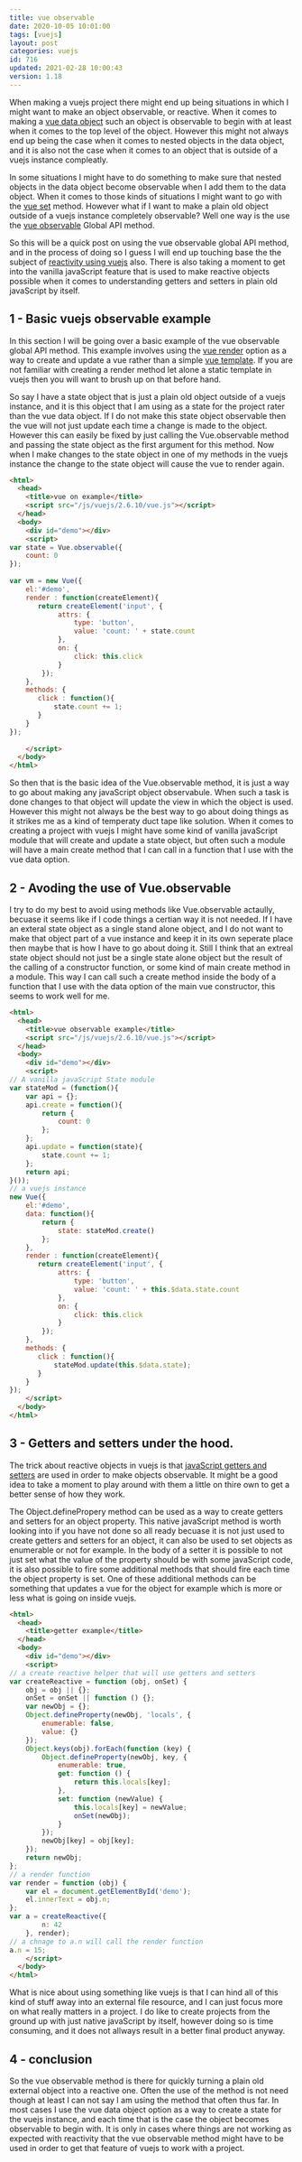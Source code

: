 ```yaml
---
title: vue observable
date: 2020-10-05 10:01:00
tags: [vuejs]
layout: post
categories: vuejs
id: 716
updated: 2021-02-28 10:00:43
version: 1.18
---
```


When making a vuejs project there might end up being situations in which I might want to make an object observable, or reactive. When it comes to making a [vue data object](/2019/05/18/vuejs-data/) such an object is observable to begin with at least when it comes to the top level of the object. However this might not always end up being the case when it comes to nested objects in the data object, and it is also not the case when it comes to an object that is outside of a vuejs instance compleatly.

In some situations I might have to do something to make sure that nested objects in the data object become observable when I add them to the data object. When it comes to those kinds of situations I might want to go with the [vue set](/2019/05/08/vuejs-set/) method. However what if I want to make a plain old object outside of a vuejs instance completely observable? Well one way is the use the [vue observable](https://vuejs.org/v2/api/#Vue-observable) Global API method.

So this will be a quick post on using the vue observable global API method, and in the process of doing so I guess I will end up touching base the the subject of [reactivity using vuejs](https://vuejs.org/v2/guide/reactivity.html) also. There is also taking a moment to get into the vanilla javaScript feature that is used to make reactive objects possible when it comes to understanding getters and setters in plain old javaScript by itself.

<!-- more -->

## 1 - Basic vuejs observable example

In this section I will be going over a basic example of the vue observable global API method. This example involves using the [vue render](/2019/05/12/vuejs-render/) option as a way to create and update a vue rather than a simple [vue template](/2019/05/07/vuejs-template/). If you are not familiar with creating a render method let alone a static template in vuejs then you will want to brush up on that before hand.

So say I have a state object that is just a plain old object outside of a vuejs instance, and it is this object that I am using as a state for the project rater than the vue data object. If I do not make this state object observable then the vue will not just update each time a change is made to the object. However this can easily be fixed by just calling the Vue.observable method and passing the state object as the first argument for this method. Now when I make changes to the state object in one of my methods in the vuejs instance the change to the state object will cause the vue to render again.

```html
<html>
  <head>
    <title>vue on example</title>
    <script src="/js/vuejs/2.6.10/vue.js"></script>
  </head>
  <body>
    <div id="demo"></div>
    <script>
var state = Vue.observable({
    count: 0
});
 
var vm = new Vue({
    el:'#demo',
    render : function(createElement){
       return createElement('input', {
            attrs: {
                type: 'button',
                value: 'count: ' + state.count
            },
            on: {
                click: this.click
            }
        });
    },
    methods: {
       click : function(){
           state.count += 1;
       }
    }
});
 
    </script>
  </body>
</html>
```

So then that is the basic idea of the Vue.observable method, it is just a way to go about making any javaScript object observabule. When such a task is done changes to that object will update the view in which the object is used. However this might not always be the best way to go about doing things as it strikes me as a kind of temperaty duct tape like solution. When it comes to creating a project with vuejs I might have some kind of vanilla javaScript module that will create and update a state object, but often such a module will have a main create method that I can call in a function that I use with the vue data option.

## 2 - Avoding the use of Vue.observable

I try to do my best to avoid using methods like Vue.observable actaully, becuase it seems like if I code things a certian way it is not needed. If I have an exteral state object as a single stand alone object, and I do not want to make that object part of a vue instance and keep it in its own seperate place then maybe that is how I have to go about doing it. Still I think that an extreal state object should not just be a single state alone object but the result of the calling of a constructor function, or some kind of main create method in a module. This way I can call such a create method inside the body of a function that I use with the data option of the main vue constructor, this seems to work well for me.

```html
<html>
  <head>
    <title>vue observable example</title>
    <script src="/js/vuejs/2.6.10/vue.js"></script>
  </head>
  <body>
    <div id="demo"></div>
    <script>
// A vanilla javaScript State module
var stateMod = (function(){
    var api = {};
    api.create = function(){
        return {
            count: 0
        };
    };
    api.update = function(state){
        state.count += 1;
    };
    return api;
}());
// a vuejs instance 
new Vue({
    el:'#demo',
    data: function(){
        return {
            state: stateMod.create()
        };
    },
    render : function(createElement){
       return createElement('input', {
            attrs: {
                type: 'button',
                value: 'count: ' + this.$data.state.count
            },
            on: {
                click: this.click
            }
        });
    },
    methods: {
       click : function(){
           stateMod.update(this.$data.state);
       }
    }
});
    </script>
  </body>
</html>
```

## 3 - Getters and setters under the hood.

The trick about reactive objects in vuejs is that [javaScript getters and setters](/2020/10/07/js-javascript-getter/) are used in order to make objects observable. It might be a good idea to take a moment to play around with them a little on thire own to get a better sense of how they work.

The Object.definePropery method can be used as a way to create getters and setters for an object property. This native javaScript method is worth looking into if you have not done so all ready becuase it is not just used to create getters and setters for an object, it can also be used to set objects as enumerable or not for example. In the body of a setter it is possible to not just set what the value of the property should be with some javaScript code, it is also possible to fire some additional methods that should fire each time the object property is set. One of these additional methods can be something that updates a vue for the object for example which is more or less what is going on inside vuejs.

```html
<html>
  <head>
    <title>getter example</title>
  </head>
  <body>
    <div id="demo"></div>
    <script>
// a create reactive helper that will use getters and setters
var createReactive = function (obj, onSet) {
    obj = obj || {};
    onSet = onSet || function () {};
    var newObj = {};
    Object.defineProperty(newObj, 'locals', {
        enumerable: false,
        value: {}
    });
    Object.keys(obj).forEach(function (key) {
        Object.defineProperty(newObj, key, {
            enumerable: true,
            get: function () {
                return this.locals[key];
            },
            set: function (newValue) {
                this.locals[key] = newValue;
                onSet(newObj);
            }
        });
        newObj[key] = obj[key];
    });
    return newObj;
};
// a render function
var render = function (obj) {
    var el = document.getElementById('demo');
    el.innerText = obj.n;
};
var a = createReactive({
        n: 42
    }, render);
// a chnage to a.n will call the render function
a.n = 15;
    </script>
  </body>
</html>
```

What is nice about using something like vuejs is that I can hind all of this kind of stuff away into an external file resource, and I can just focus more on what really matters in a project. I do like to create projects from the ground up with just native javaScript by itself, however doing so is time consuming, and it does not allways result in a better final product anyway.

## 4 - conclusion

So the vue observable method is there for quickly turning a plain old external object into a reactive one. Often the use of the method is not need though at least I can not say I am using the method that often thus far. In most cases I use the vue data object option as a way to create a state for the vuejs instance, and each time that is the case the object becomes observable to begin with. It is only in cases where things are not working as expected with reactivity that the vue observable method might have to be used in order to get that feature of vuejs to work with a project.
